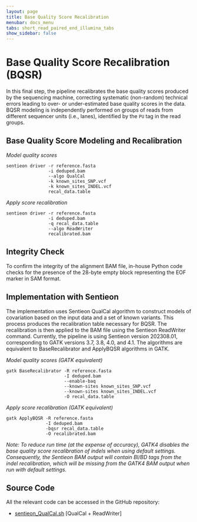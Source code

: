 ```yaml
---
layout: page
title: Base Quality Score Recalibration
menubar: docs_menu
tabs: short_read_paired_end_illumina_tabs
show_sidebar: false
---
```


# Base Quality Score Recalibration (BQSR)

In this final step, the pipeline recalibrates the base quality scores produced by the sequencing machine, correcting systematic (non-random) technical errors leading to over- or under-estimated base quality scores in the data. BQSR modeling is independently performed on groups of reads from different sequencer units (i.e., lanes), identified by the `PU` tag in the read groups.

## Base Quality Score Modeling and Recalibration

*Model quality scores*

```text
sentieon driver -r reference.fasta
                -i deduped.bam
                --algo QualCal
                -k known_sites_SNP.vcf
                -k known_sites_INDEL.vcf
                recal_data.table
```

*Apply score recalibration*

```text
sentieon driver -r reference.fasta
                -i deduped.bam
                -q recal_data.table
                --algo ReadWriter
                recalibrated.bam
```

## Integrity Check

To confirm the integrity of the alignment BAM file, in-house Python code checks for the presence of the 28-byte empty block representing the EOF marker in SAM format.

## Implementation with Sentieon

The implementation uses Sentieon QualCal algorithm to construct models of covariation based on the input data and a set of known variants. This process produces the recalibration table necessary for BQSR. The recalibration is then applied to the BAM file using the Sentieon ReadWriter command. Currently, the pipeline is using Sentieon version 202308.01, corresponding to GATK versions 3.7, 3.8, 4.0, and 4.1. The algorithms are equivalent to BaseRecalibrator and ApplyBQSR algorithms in GATK.

*Model quality scores (GATK equivalent)*

```text
gatk BaseRecalibrator -R reference.fasta
                      -I deduped.bam
                      --enable-baq
                      --known-sites known_sites_SNP.vcf
                      --known-sites known_sites_INDEL.vcf
                      -O recal_data.table
```

*Apply score recalibration (GATK equivalent)*

```text
gatk ApplyBQSR -R reference.fasta
               -I deduped.bam
               -bqsr recal_data.table
               -O recalibrated.bam
```

*Note: To reduce run time (at the expense of accuracy), GATK4 disables the base quality score recalibration of indels when using default settings. Consequently, the Sentieon BAM output will contain BI/BD tags from the indel recalibration, which will be missing from the GATK4 BAM output when run with default settings.*

## Source Code

All the relevant code can be accessed in the GitHub repository:

  - [sentieon_QualCal.sh](https://github.com/smaht-dac/sentieon-pipelines/blob/main/dockerfiles/sentieon/sentieon_QualCal.sh) [QualCal + ReadWriter]
